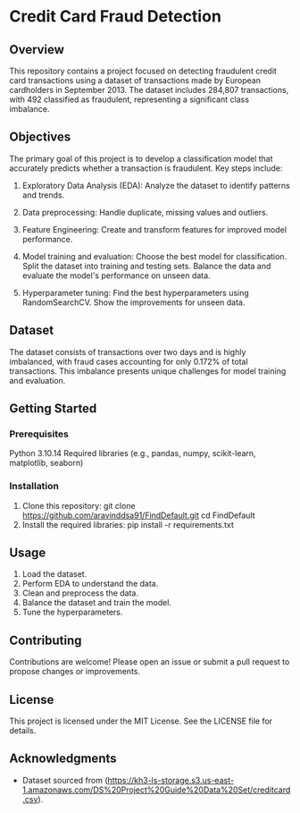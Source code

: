 # Credit Card Fraud Detection
## Overview
This repository contains a project focused on detecting fraudulent credit card transactions using a dataset of transactions made by European cardholders in September 2013. The dataset includes 284,807 transactions, with 492 classified as fraudulent, representing a significant class imbalance.

## Objectives
The primary goal of this project is to develop a classification model that accurately predicts whether a transaction is fraudulent. Key steps include:

1. Exploratory Data Analysis (EDA): Analyze the dataset to identify patterns and trends.

2. Data preprocessing: Handle duplicate, missing values and outliers.

3. Feature Engineering: Create and transform features for improved model performance.

4. Model training and evaluation: Choose the best model for classification. Split the dataset into training and testing sets. Balance the data and evaluate the model's performance on unseen data.

5. Hyperparameter tuning: Find the best hyperparameters using RandomSearchCV. Show the improvements for unseen data. 

## Dataset
The dataset consists of transactions over two days and is highly imbalanced, with fraud cases accounting for only 0.172% of total transactions. This imbalance presents unique challenges for model training and evaluation.

## Getting Started
### Prerequisites
Python 3.10.14
Required libraries (e.g., pandas, numpy, scikit-learn, matplotlib, seaborn)

### Installation
 1. Clone this repository:
    git clone https://github.com/aravinddsa91/FindDefault.git
    cd FindDefault
 3. Install the required libraries:
    pip install -r requirements.txt

## Usage
 1. Load the dataset.
 2. Perform EDA to understand the data.
 3. Clean and preprocess the data.
 4. Balance the dataset and train the model.
 5. Tune the hyperparameters.

## Contributing
Contributions are welcome! Please open an issue or submit a pull request to propose changes or improvements.

## License
This project is licensed under the MIT License. See the LICENSE file for details.

## Acknowledgments
* Dataset sourced from (https://kh3-ls-storage.s3.us-east-1.amazonaws.com/DS%20Project%20Guide%20Data%20Set/creditcard.csv).


